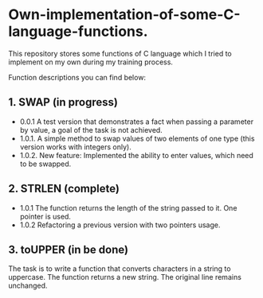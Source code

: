 # Own-implementation-of-some-C-language-functions.
This repository stores some functions of C language which I tried to implement on my own during my training process.

Function descriptions you can find below:

## 1. SWAP (in progress)
* 0.0.1  A test version that demonstrates a fact when passing a parameter by value, a goal of the task is not achieved.
* 1.0.1. A simple method to swap values of two elements of one type (this version works with integers only).
* 1.0.2. New feature: Implemented the ability to enter values, which need to be swapped.

## 2. STRLEN (complete)
* 1.0.1 The function returns the length of the string passed to it. One pointer is used.
* 1.0.2 Refactoring a previous version with two pointers usage.


## 3. toUPPER (in be done)
The task is to write a function that converts characters in a string to uppercase. The function returns a new string. The original line remains unchanged.
